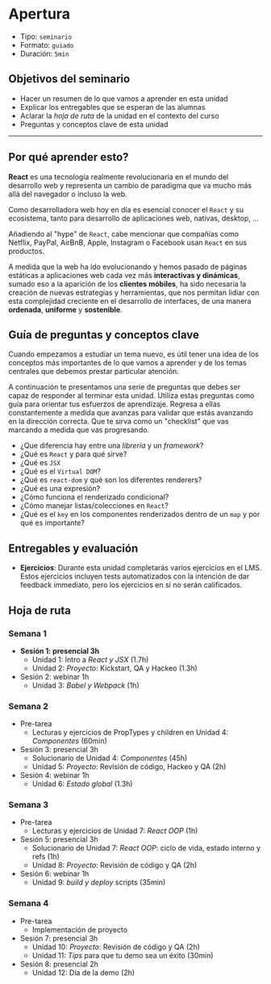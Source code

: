 # Apertura

* Tipo: `seminario`
* Formato: `guiado`
* Duración: `5min`

## Objetivos del seminario

* Hacer un resumen de lo que vamos a aprender en esta unidad
* Explicar los entregables que se esperan de las alumnas
* Aclarar la _hoja de ruta_ de la unidad en el contexto del curso
* Preguntas y conceptos clave de esta unidad

***

## Por qué aprender esto?

**React** es una tecnología realmente revolucionaria en el mundo del desarrollo
web y representa un cambio de paradigma que va mucho más allá del navegador o
incluso la web.

Como desarrolladora web hoy en día es esencial conocer el `React` y su
ecosistema, tanto para desarrollo de aplicaciones web, nativas, desktop, ...

Añadiendo al "hype" de `React`, cabe mencionar que compañías como
Netflix, PayPal, AirBnB, Apple, Instagram o Facebook usan `React` en sus
productos.

A medida que la web ha ido evolucionando y hemos pasado de páginas estáticas a
aplicaciones web cada vez más **interactivas y dinámicas**, sumado eso a la
aparición de los **clientes móbiles**, ha sido necesaria la creación de nuevas
estrategias y herramientas, que nos permitan lidiar con esta complejidad
creciente en el desarrollo de interfaces, de una manera **ordenada**,
**uniforme** y **sostenible**.

## Guía de preguntas y conceptos clave

Cuando empezamos a estudiar un tema nuevo, es útil tener una idea de los
conceptos más importantes de lo que vamos a aprender y de los temas centrales
que debemos prestar particular atención.

A continuación te presentamos una serie de preguntas que debes ser capaz de
responder al terminar esta unidad. Utiliza estas preguntas como guía para
orientar tus esfuerzos de aprendizaje. Regresa a ellas constantemente a medida
que avanzas para validar que estás avanzando en la dirección correcta. Que te
sirva como un "checklist" que vas marcando a medida que vas progresando.

* ¿Que diferencia hay entre una *librería* y un *framework*?
* ¿Qué es `React` y para qué sirve?
* ¿Qué es `JSX`
* ¿Qué es el `Virtual DOM`?
* ¿Qué es `react-dom` y qué son los diferentes renderers?
* ¿Qué es una expresión?
* ¿Cómo funciona el renderizado condicional?
* ¿Cómo manejar listas/colecciones en `React`?
* ¿Qué es el `key` en los componentes renderizados dentro de un `map` y por qué
  es importante?

## Entregables y evaluación

* **Ejercicios**: Durante esta unidad completarás varios ejercicios en el LMS.
  Estos ejercicios incluyen tests automatizados con la intención de dar feedback
  immediato, pero los ejercicios en sí no serán calificados.

## Hoja de ruta

### Semana 1

* **Sesión 1: presencial 3h**
  - Unidad 1: Intro a _React y JSX_ (1.7h)
  - Unidad 2: _Proyecto_: Kickstart, QA y Hackeo (1.3h)
* Sesión 2: webinar 1h
  - Unidad 3: _Babel y Webpack_ (1h)

### Semana 2

* Pre-tarea
  - Lecturas y ejercicios de PropTypes y children en Unidad 4: _Componentes_ (60min)
* Sesión 3: presencial 3h
  - Solucionario de Unidad 4: _Componentes_ (45h)
  - Unidad 5: _Proyecto_: Revisión de código, Hackeo y QA (2h)
* Sesión 4: webinar 1h
  - Unidad 6: _Estado global_ (1.3h)

### Semana 3

* Pre-tarea
  - Lecturas y ejercicios de Unidad 7: _React OOP_ (1h)
* Sesión 5: presencial 3h
  - Solucionario de Unidad 7: _React OOP_: ciclo de vida, estado interno y refs (1h)
  - Unidad 8: _Proyecto_: Revisión de código y QA (2h)
* Sesión 6: webinar 1h
  - Unidad 9: _build y deploy_ scripts (35min)

### Semana 4

* Pre-tarea
  - Implementación de proyecto
* Sesión 7: presencial 3h
  - Unidad 10: _Proyecto_: Revisión de código y QA (2h)
  - Unidad 11: _Tips_ para que tu demo sea un éxito (30min)
* Sesión 8: presencial 2h
  - Unidad 12: Día de la demo (2h)
